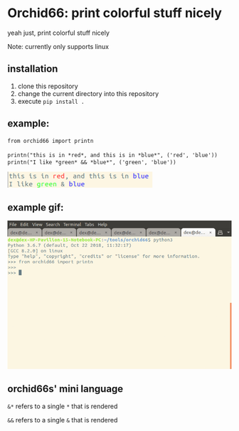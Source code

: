 # Orchid66: print colorful stuff nicely
yeah just, print colorful stuff nicely

Note: currently only supports linux

## installation

1. clone this repository
2. change the current directory into this repository
3. execute `pip install .`

## example:
```
from orchid66 import printn

printn("this is in *red*, and this is in *blue*", ('red', 'blue'))
printn("I like *green* && *blue*", ('green', 'blue'))
```
![example output](example_output.png)

## example gif:
![usage gif](usage_gif.gif)

## orchid66s' mini language

`&*` refers to a single `*` that is rendered

`&&` refers to a single `&` that is rendered

